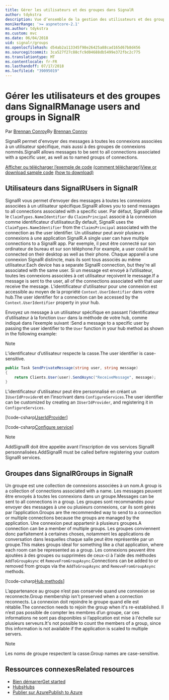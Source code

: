 ```yaml
---
title: Gérer les utilisateurs et des groupes dans SignalR
author: tdykstra
description: Vue d’ensemble de la gestion des utilisateurs et des groupes dans ASP.NET Core SignalR.
monikerRange: '>= aspnetcore-2.1'
ms.author: tdykstra
ms.custom: mvc
ms.date: 06/04/2018
uid: signalr/groups
ms.openlocfilehash: d54ab2a113345f98e26425a88cad165d67b8d456
ms.sourcegitcommit: 3ca527f27c88cfc9d04688db5499e372fbc2c775
ms.translationtype: MT
ms.contentlocale: fr-FR
ms.lasthandoff: 07/17/2018
ms.locfileid: "39095019"
---
```

# <a name="manage-users-and-groups-in-signalr"></a><span data-ttu-id="83c6b-103">Gérer les utilisateurs et des groupes dans SignalR</span><span class="sxs-lookup"><span data-stu-id="83c6b-103">Manage users and groups in SignalR</span></span>

<span data-ttu-id="83c6b-104">Par [Brennan Conroy](https://github.com/BrennanConroy)</span><span class="sxs-lookup"><span data-stu-id="83c6b-104">By [Brennan Conroy](https://github.com/BrennanConroy)</span></span>

<span data-ttu-id="83c6b-105">SignalR permet d'envoyer des messages à toutes les connexions associées à un utilisateur spécifique, mais aussi à des groupes de connexions nommés.</span><span class="sxs-lookup"><span data-stu-id="83c6b-105">SignalR allows messages to be sent to all connections associated with a specific user, as well as to named groups of connections.</span></span>

<span data-ttu-id="83c6b-106">[Afficher ou télécharger l’exemple de code](https://github.com/aspnet/Docs/tree/master/aspnetcore/signalr/groups/sample/) [(comment télécharger)](xref:tutorials/index#how-to-download-a-sample)</span><span class="sxs-lookup"><span data-stu-id="83c6b-106">[View or download sample code](https://github.com/aspnet/Docs/tree/master/aspnetcore/signalr/groups/sample/) [(how to download)](xref:tutorials/index#how-to-download-a-sample)</span></span>

## <a name="users-in-signalr"></a><span data-ttu-id="83c6b-107">Utilisateurs dans SignalR</span><span class="sxs-lookup"><span data-stu-id="83c6b-107">Users in SignalR</span></span>

<span data-ttu-id="83c6b-108">SignalR vous permet d’envoyer des messages à toutes les connexions associées à un utilisateur spécifique.</span><span class="sxs-lookup"><span data-stu-id="83c6b-108">SignalR allows you to send messages to all connections associated with a specific user.</span></span> <span data-ttu-id="83c6b-109">Par défaut, SignalR utilise le `ClaimTypes.NameIdentifier` du `ClaimsPrincipal` associé à la connexion comme identificateur d’utilisateur.</span><span class="sxs-lookup"><span data-stu-id="83c6b-109">By default, SignalR uses the `ClaimTypes.NameIdentifier` from the `ClaimsPrincipal` associated with the connection as the user identifier.</span></span> <span data-ttu-id="83c6b-110">Un utilisateur peut avoir plusieurs connexions à une application SignalR.</span><span class="sxs-lookup"><span data-stu-id="83c6b-110">A single user can have multiple connections to a SignalR app.</span></span> <span data-ttu-id="83c6b-111">Par exemple, il peut être connecté sur son ordinateur de bureau et sur son téléphone.</span><span class="sxs-lookup"><span data-stu-id="83c6b-111">For example, a user could be connected on their desktop as well as their phone.</span></span> <span data-ttu-id="83c6b-112">Chaque appareil a une connexion SignalR distincte, mais ils sont tous associés au même utilisateur.</span><span class="sxs-lookup"><span data-stu-id="83c6b-112">Each device has a separate SignalR connection, but they're all associated with the same user.</span></span> <span data-ttu-id="83c6b-113">Si un message est envoyé à l’utilisateur, toutes les connexions associées à cet utilisateur reçoivent le message.</span><span class="sxs-lookup"><span data-stu-id="83c6b-113">If a message is sent to the user, all of the connections associated with that user receive the message.</span></span> <span data-ttu-id="83c6b-114">L’identificateur d’utilisateur pour une connexion est accessible au moyen de la propriété `Context.UserIdentifier` dans votre hub.</span><span class="sxs-lookup"><span data-stu-id="83c6b-114">The user identifier for a connection can be accessed by the `Context.UserIdentifier` property in your hub.</span></span>

<span data-ttu-id="83c6b-115">Envoyez un message à un utilisateur spécifique en passant l’identificateur d’utilisateur à la fonction `User` dans la méthode de votre hub, comme indiqué dans l’exemple suivant :</span><span class="sxs-lookup"><span data-stu-id="83c6b-115">Send a message to a specific user by passing the user identifier to the `User` function in your hub method as shown in the following example:</span></span>

> [!NOTE]
> <span data-ttu-id="83c6b-116">L’identificateur d’utilisateur respecte la casse.</span><span class="sxs-lookup"><span data-stu-id="83c6b-116">The user identifier is case-sensitive.</span></span>

```csharp
public Task SendPrivateMessage(string user, string message)
{
    return Clients.User(user).SendAsync("ReceiveMessage", message);
}
```

<span data-ttu-id="83c6b-117">L’identificateur d’utilisateur peut être personnalisé en créant un `IUserIdProvider`et en l’inscrivant dans `ConfigureServices`.</span><span class="sxs-lookup"><span data-stu-id="83c6b-117">The user identifier can be customized by creating an `IUserIdProvider`, and registering it in `ConfigureServices`.</span></span>

[!code-csharp[UserIdProvider](groups/sample/customuseridprovider.cs?range=4-10)]

[!code-csharp[Configure service](groups/sample/startup.cs?range=21-22,39-42)]

> [!NOTE]
> <span data-ttu-id="83c6b-118">AddSignalR doit être appelée avant l’inscription de vos services SignalR personnalisées.</span><span class="sxs-lookup"><span data-stu-id="83c6b-118">AddSignalR must be called before registering your custom SignalR services.</span></span>

## <a name="groups-in-signalr"></a><span data-ttu-id="83c6b-119">Groupes dans SignalR</span><span class="sxs-lookup"><span data-stu-id="83c6b-119">Groups in SignalR</span></span>

<span data-ttu-id="83c6b-120">Un groupe est une collection de connexions associées à un nom.</span><span class="sxs-lookup"><span data-stu-id="83c6b-120">A group is a collection of connections associated with a name.</span></span> <span data-ttu-id="83c6b-121">Les messages peuvent être envoyés à toutes les connexions dans un groupe.</span><span class="sxs-lookup"><span data-stu-id="83c6b-121">Messages can be sent to all connections in a group.</span></span> <span data-ttu-id="83c6b-122">Les groupes sont recommandés pour envoyer des messages à une ou plusieurs connexions, car ils sont gérés par l’application.</span><span class="sxs-lookup"><span data-stu-id="83c6b-122">Groups are the recommended way to send to a connection or multiple connections because the groups are managed by the application.</span></span> <span data-ttu-id="83c6b-123">Une connexion peut appartenir à plusieurs groupes.</span><span class="sxs-lookup"><span data-stu-id="83c6b-123">A connection can be a member of multiple groups.</span></span> <span data-ttu-id="83c6b-124">Les groupes conviennent donc parfaitement à certaines choses, notamment les applications de conversation dans lesquelles chaque salle peut être représentée par un groupe.</span><span class="sxs-lookup"><span data-stu-id="83c6b-124">This makes groups ideal for something like a chat application, where each room can be represented as a group.</span></span> <span data-ttu-id="83c6b-125">Les connexions peuvent être ajoutées à des groupes ou supprimées de ceux-ci à l'aide des méthodes `AddToGroupAsync` et `RemoveFromGroupAsync`.</span><span class="sxs-lookup"><span data-stu-id="83c6b-125">Connections can be added to or removed from groups via the `AddToGroupAsync` and `RemoveFromGroupAsync` methods.</span></span>

[!code-csharp[Hub methods](groups/sample/hubs/chathub.cs?range=15-27)]

<span data-ttu-id="83c6b-126">L’appartenance au groupe n’est pas conservée quand une connexion se reconnecte.</span><span class="sxs-lookup"><span data-stu-id="83c6b-126">Group membership isn't preserved when a connection reconnects.</span></span> <span data-ttu-id="83c6b-127">La connexion doit rejoindre le groupe quand elle est rétablie.</span><span class="sxs-lookup"><span data-stu-id="83c6b-127">The connection needs to rejoin the group when it's re-established.</span></span> <span data-ttu-id="83c6b-128">Il n’est pas possible de compter les membres d’un groupe, car ces informations ne sont pas disponibles si l’application est mise à l'échelle sur plusieurs serveurs.</span><span class="sxs-lookup"><span data-stu-id="83c6b-128">It's not possible to count the members of a group, since this information is not available if the application is scaled to multiple servers.</span></span>

> [!NOTE]
> <span data-ttu-id="83c6b-129">Les noms de groupe respectent la casse.</span><span class="sxs-lookup"><span data-stu-id="83c6b-129">Group names are case-sensitive.</span></span>

## <a name="related-resources"></a><span data-ttu-id="83c6b-130">Ressources connexes</span><span class="sxs-lookup"><span data-stu-id="83c6b-130">Related resources</span></span>

* [<span data-ttu-id="83c6b-131">Bien démarrer</span><span class="sxs-lookup"><span data-stu-id="83c6b-131">Get started</span></span>](xref:tutorials/signalr)
* [<span data-ttu-id="83c6b-132">Hubs</span><span class="sxs-lookup"><span data-stu-id="83c6b-132">Hubs</span></span>](xref:signalr/hubs)
* [<span data-ttu-id="83c6b-133">Publier sur Azure</span><span class="sxs-lookup"><span data-stu-id="83c6b-133">Publish to Azure</span></span>](xref:signalr/publish-to-azure-web-app)
